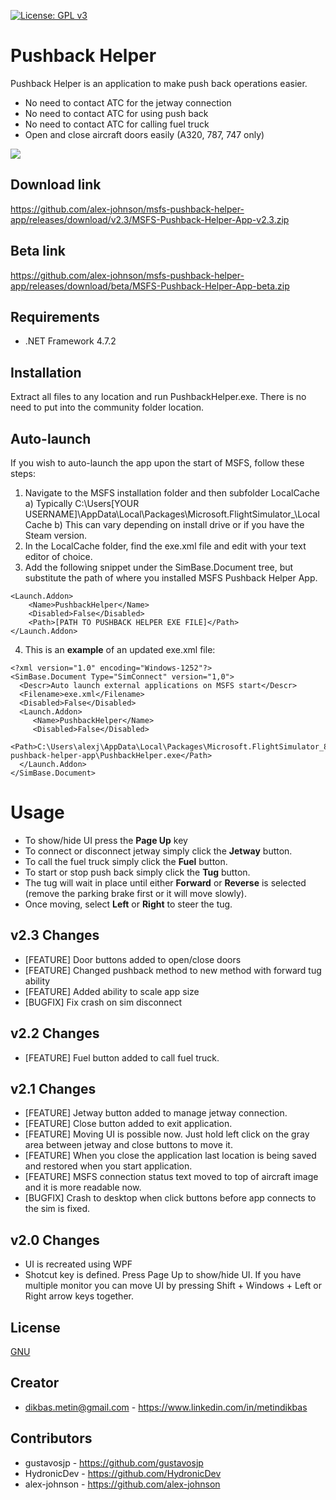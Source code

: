 [![License: GPL v3](https://img.shields.io/badge/License-GPLv3-blue.svg)](https://www.gnu.org/licenses/gpl-3.0)

# Pushback Helper

Pushback Helper is an application to make push back operations easier.

- No need to contact ATC for the jetway connection
- No need to contact ATC for using push back
- No need to contact ATC for calling fuel truck
- Open and close aircraft doors easily (A320, 787, 747 only)

<img src="https://user-images.githubusercontent.com/18532405/104063638-7bf79980-51ca-11eb-8163-113abfc6895b.png"/>

## Download link
https://github.com/alex-johnson/msfs-pushback-helper-app/releases/download/v2.3/MSFS-Pushback-Helper-App-v2.3.zip

## Beta link
https://github.com/alex-johnson/msfs-pushback-helper-app/releases/download/beta/MSFS-Pushback-Helper-App-beta.zip

## Requirements
- .NET Framework 4.7.2

## Installation
Extract all files to any location and run PushbackHelper.exe. There is no need to put into the community folder location.

## Auto-launch
If you wish to auto-launch the app upon the start of MSFS, follow these steps:
1) Navigate to the MSFS installation folder and then subfolder LocalCache
    a) Typically C:\Users\[YOUR USERNAME]\AppData\Local\Packages\Microsoft.FlightSimulator_<RANDOMLETTERS>\LocalCache
    b) This can vary depending on install drive or if you have the Steam version.
2) In the LocalCache folder, find the exe.xml file and edit with your text editor of choice.
3) Add the following snippet under the SimBase.Document tree, but substitute the path of where you installed MSFS Pushback Helper App.

```
<Launch.Addon>
    <Name>PushbackHelper</Name>
    <Disabled>False</Disabled>
    <Path>[PATH TO PUSHBACK HELPER EXE FILE]</Path>
</Launch.Addon>
```

4) This is an **example** of an updated exe.xml file:

```
<?xml version="1.0" encoding="Windows-1252"?>
<SimBase.Document Type="SimConnect" version="1,0">
  <Descr>Auto launch external applications on MSFS start</Descr>
  <Filename>exe.xml</Filename>
  <Disabled>False</Disabled>
  <Launch.Addon>
     <Name>PushbackHelper</Name>
     <Disabled>False</Disabled>
     <Path>C:\Users\alexj\AppData\Local\Packages\Microsoft.FlightSimulator_8wekyb3d8bbwe\LocalCache\Packages\community\msfs-pushback-helper-app\PushbackHelper.exe</Path>
  </Launch.Addon>
</SimBase.Document>
```

# Usage
- To show/hide UI press the **Page Up** key
- To connect or disconnect jetway simply click the **Jetway** button.
- To call the fuel truck simply click the **Fuel** button.
- To start or stop push back simply click the **Tug** button.
- The tug will wait in place until either **Forward** or **Reverse** is selected (remove the parking brake first or it will move slowly).
- Once moving, select **Left** or **Right** to steer the tug.

## v2.3 Changes
- [FEATURE] Door buttons added to open/close doors
- [FEATURE] Changed pushback method to new method with forward tug ability
- [FEATURE] Added ability to scale app size
- [BUGFIX] Fix crash on sim disconnect

## v2.2 Changes
- [FEATURE] Fuel button added to call fuel truck.

## v2.1 Changes
- [FEATURE] Jetway button added to manage jetway connection.
- [FEATURE] Close button added to exit application.
- [FEATURE] Moving UI is possible now. Just hold left click on the gray area between jetway and close buttons to move it.
- [FEATURE] When you close the application last location is being saved and restored when you start application.
- [FEATURE] MSFS connection status text moved to top of aircraft image and it is more readable now. 
- [BUGFIX] Crash to desktop when click buttons before app connects to the sim is fixed.

## v2.0 Changes
- UI is recreated using WPF
- Shotcut key is defined. Press  Page Up to show/hide UI. If you have multiple monitor you can move UI by pressing Shift + Windows + Left or Right arrow keys together.

## License
[GNU](https://www.gnu.org/licenses/gpl-3.0.en.html)

## Creator
- dikbas.metin@gmail.com - https://www.linkedin.com/in/metindikbas

## Contributors
- gustavosjp - https://github.com/gustavosjp
- HydronicDev - https://github.com/HydronicDev
- alex-johnson - https://github.com/alex-johnson
